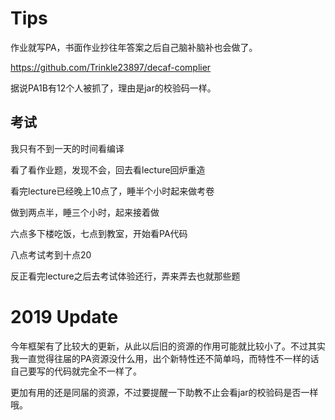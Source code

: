 # Tips

作业就写PA，书面作业抄往年答案之后自己脑补脑补也会做了。

https://github.com/Trinkle23897/decaf-complier

据说PA1B有12个人被抓了，理由是jar的校验码一样。

## 考试

我只有不到一天的时间看编译

看了看作业题，发现不会，回去看lecture回炉重造

看完lecture已经晚上10点了，睡半个小时起来做考卷

做到两点半，睡三个小时，起来接着做

六点多下楼吃饭，七点到教室，开始看PA代码

八点考试考到十点20

反正看完lecture之后去考试体验还行，弄来弄去也就那些题

# 2019 Update

今年框架有了比较大的更新，从此以后旧的资源的作用可能就比较小了。不过其实我一直觉得往届的PA资源没什么用，出个新特性还不简单吗，而特性不一样的话自己要写的代码就完全不一样了。

更加有用的还是同届的资源，不过要提醒一下助教不止会看jar的校验码是否一样哦。
